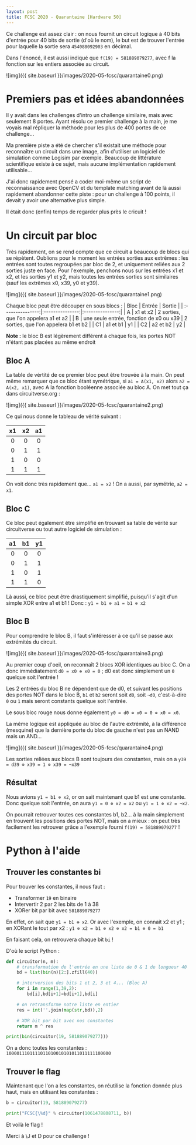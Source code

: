 ```yaml
---
layout: post
title: FCSC 2020 - Quarantaine [Hardware 50]
---
```


Ce challenge est assez clair : on nous fournit un circuit logique à 40 bits d'entrée pour 40 bits de sortie (d'où le nom), le but est de trouver l'entrée pour laquelle la sortie sera `454088092903` en décimal.

Dans l'énoncé, il est aussi indiqué que `f(19) = 581889079277`, avec f la fonction sur les entiers associée au circuit.

![img]({{ site.baseurl }}/images/2020-05-fcsc/quarantaine0.png)

# Premiers pas et idées abandonnées
Il y avait dans les challenges d'intro un challenge similaire, mais avec seulement 8 portes. Ayant résolu ce premier challenge à la main, je me voyais mal répliquer la méthode pour les plus de 400 portes de ce challenge...

Ma première piste a été de chercher s'il existait une méthode pour reconnaître un circuit dans une image, afin d'utiliser un logiciel de simulation comme Logisim par exemple. Beaucoup de littérature scientifique existe à ce sujet, mais aucune implémentation rapidement utilisable... 

J'ai donc rapidement pensé a coder moi-même un script de reconnaissance avec OpenCV et du template matching avant de là aussi rapidement abandonner cette piste : pour un challenge à 100 points, il devait y avoir une alternative plus simple.

Il était donc (enfin) temps de regarder plus près le cricuit !

# Un circuit par bloc
Très rapidement, on se rend compte que ce circuit a beaucoup de blocs qui se répètent. Oublions pour le moment les entrées sorties aux extrêmes : les entrées sont toutes regroupées par bloc de 2, et uniquement reliées aux 2 sorties juste en face. Pour l'exemple, penchons nous sur les entrées x1 et x2, et les sorties y1 et y2, mais toutes les entrées sorties sont similaires (sauf les extrêmes x0, x39, y0 et y39).

![img]({{ site.baseurl }}/images/2020-05-fcsc/quarantaine1.png)

Chaque bloc peut être découper en sous blocs : 
| Bloc  | Entrée | Sortie |
| :---------------:|:---------------:|:---------------:|
| A |  x1 et x2 |  2 sorties, que l'on appelera a1 et a2 |
| B  | une seule entrée, fonction de x0 ou x39 |  2 sorties, que l'on appelera b1 et b2 |
| C1  | a1 et b1   | y1 |
| C2  | a2 et b2   | y2 |

**Note :** le bloc B est légèrement différent à chaque fois, les portes NOT n'étant pas placées au même endroit

## Bloc A
La table de vértité de ce premier bloc peut être trouvée à la main. On peut même remarquer que ce bloc étant symétrique, si `a1 = A(x1, x2)` alors  `a2 = A(x2, x1)`, avec A la fonction booléenne associée au bloc A. On met tout ça dans circuitverse.org :

![img]({{ site.baseurl }}/images/2020-05-fcsc/quarantaine2.png)

Ce qui nous donne le tableau de vérité suivant :

| x1  | x2 | a1 |
| :---------------:|:---------------:|:---------------:|
| 0 |  0 |  0 |
| 0  | 1 |  1 |
| 1  | 0 | 0 |
| 1  | 1 | 1 |

On voit donc très rapidement que... `a1 = x2` ! On a aussi, par symétrie, `a2 = x1`.

## Bloc C

Ce bloc peut également être simplifié en trouvant sa table de vérité sur circuitverse ou tout autre logiciel de simulation : 

| a1  | b1 | y1 |
| :---------------:|:---------------:|:---------------:|
| 0 |  0 | 0 |
| 0  | 1 | 1 |
| 1  | 0 | 1 |
| 1  | 1 | 0 |

Là aussi, ce bloc peut être drastiquement simplifié, puisqu'il s'agit d'un simple XOR entre a1 et b1 ! Donc : `y1 = b1 ⊕ a1 = b1 ⊕ x2`

## Bloc B

Pour comprendre le bloc B, il faut s'intéresser à ce qu'il se passe aux extrémités du circuit.

![img]({{ site.baseurl }}/images/2020-05-fcsc/quarantaine3.png)

Au premier coup d'oeil, on reconnaît 2 blocs XOR identiques au bloc C. On a donc immédiatement `d0 = x0 ⊕ x0 = 0` ; d0 est donc simplement un `0` quelque soit l'entrée !

Les 2 entrées du bloc B ne dépendent que de d0, et suivant les positions des portes NOT dans le bloc B, `b1` et `b2` seront soit `d0`, soit `¬d0`, c'est-à-dire `0` ou `1` mais seront constants quelque soit l'entrée.

Le sous bloc rouge nous donne également `y0 = d0 ⊕ x0 = 0 ⊕ x0 = x0`.

La même logique est appliquée au bloc de l'autre extrémité, à la différence (mesquine) que la dernière porte du bloc de gauche n'est pas un NAND mais un AND...

![img]({{ site.baseurl }}/images/2020-05-fcsc/quarantaine4.png)

Les sorties reliées aux blocs B sont toujours des constantes, mais on a `y39 = d39 ⊕ x39 = 1 ⊕ x39 = ¬x39`

## Résultat

Nous avions `y1 = b1 ⊕ x2`, or on sait maintenant que b1 est une constante. Donc quelque soit l'entrée, on aura `y1 = 0 ⊕ x2 = x2` ou `y1 = 1 ⊕ x2 = ¬x2`. 

On pourrait retrouver toutes ces constantes b1, b2... à la main simplement en trouvent les positions des portes NOT, mais on a mieux : on peut très facilement les retrouver grâce a l'exemple fourni `f(19) = 581889079277` !


# Python à l'aide

## Trouver les constantes bi

Pour trouver les constantes, il nous faut : 
* Transformer `19` en binaire
* Intervertir 2 par 2 les bits de 1 à 38
* XORer bit par bit avec `581889079277`

En effet, on sait que `y1 = b1 ⊕ x2`. Or avec l'exemple, on connait x2 et y1 ; en XORant le tout par x2 : `y1 ⊕ x2 = b1 ⊕ x2 ⊕ x2 = b1 ⊕ 0 = b1`

En faisant cela, on retrouvera chaque bit `bi` !

D'où le script Python :
```python
def circuitor(n, m):
    # transformation de l'entrée en une liste de 0 & 1 de longueur 40
    bd = list(bin(n)[2:].zfill(40))

    # interversion des bits 1 et 2, 3 et 4... (Bloc A)
    for i in range(1,39,2):
        bd[i],bd[i+1]=bd[i+1],bd[i]

    # on retransforme notre liste en entier
    res = int(''.join(map(str,bd)),2)

    # XOR bit par bit avec nos constantes
    return m ^ res

print(bin(circuitor(19, 581889079277)))
```

On a donc toutes les constantes : `1000011101111011010010101011011111100000`

## Trouver le flag

Maintenant que l'on a les constantes, on réutilise la fonction donnée plus haut, mais en utilisant les constantes :

```python
b = circuitor(19, 581889079277)

print("FCSC{\%d}" % circuitor(1061478808711, b))
```

Et voilà le flag !

Merci à \J et D pour ce challenge !